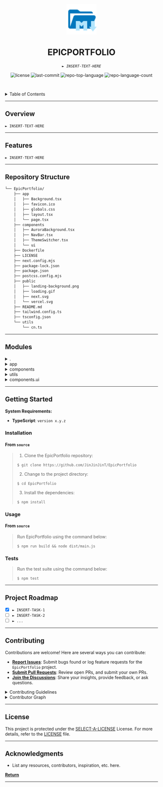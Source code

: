 <p align="center">
  <img src="https://raw.githubusercontent.com/PKief/vscode-material-icon-theme/ec559a9f6bfd399b82bb44393651661b08aaf7ba/icons/folder-markdown-open.svg" width="100" alt="project-logo">
</p>
<p align="center">
    <h1 align="center">EPICPORTFOLIO</h1>
</p>
<p align="center">
    <em><code>► INSERT-TEXT-HERE</code></em>
</p>
<p align="center">
	<img src="https://img.shields.io/github/license/JinJinJinT/EpicPortfolio?style=default&logo=opensourceinitiative&logoColor=white&color=0080ff" alt="license">
	<img src="https://img.shields.io/github/last-commit/JinJinJinT/EpicPortfolio?style=default&logo=git&logoColor=white&color=0080ff" alt="last-commit">
	<img src="https://img.shields.io/github/languages/top/JinJinJinT/EpicPortfolio?style=default&color=0080ff" alt="repo-top-language">
	<img src="https://img.shields.io/github/languages/count/JinJinJinT/EpicPortfolio?style=default&color=0080ff" alt="repo-language-count">
<p>
<p align="center">
	<!-- default option, no dependency badges. -->
</p>

<br><!-- TABLE OF CONTENTS -->
<details>
  <summary>Table of Contents</summary><br>

- [ Overview](#-overview)
- [ Features](#-features)
- [ Repository Structure](#-repository-structure)
- [ Modules](#-modules)
- [ Getting Started](#-getting-started)
  - [ Installation](#-installation)
  - [ Usage](#-usage)
  - [ Tests](#-tests)
- [ Project Roadmap](#-project-roadmap)
- [ Contributing](#-contributing)
- [ License](#-license)
- [ Acknowledgments](#-acknowledgments)
</details>
<hr>

##  Overview

<code>► INSERT-TEXT-HERE</code>

---

##  Features

<code>► INSERT-TEXT-HERE</code>

---

##  Repository Structure

```sh
└── EpicPortfolio/
    ├── app
    │   ├── Background.tsx
    │   ├── favicon.ico
    │   ├── globals.css
    │   ├── layout.tsx
    │   └── page.tsx
    ├── components
    │   ├── AuroraBackground.tsx
    │   ├── NavBar.tsx
    │   ├── ThemeSwitcher.tsx
    │   └── ui
    ├── Dockerfile
    ├── LICENSE
    ├── next.config.mjs
    ├── package-lock.json
    ├── package.json
    ├── postcss.config.mjs
    ├── public
    │   ├── landing-background.png
    │   ├── loading.gif
    │   ├── next.svg
    │   └── vercel.svg
    ├── README.md
    ├── tailwind.config.ts
    ├── tsconfig.json
    └── utils
        └── cn.ts
```

---

##  Modules

<details closed><summary>.</summary>

| File                                                                                             | Summary                         |
| ---                                                                                              | ---                             |
| [Dockerfile](https://github.com/JinJinJinT/EpicPortfolio/blob/master/Dockerfile)                 | <code>► INSERT-TEXT-HERE</code> |
| [next.config.mjs](https://github.com/JinJinJinT/EpicPortfolio/blob/master/next.config.mjs)       | <code>► INSERT-TEXT-HERE</code> |
| [package-lock.json](https://github.com/JinJinJinT/EpicPortfolio/blob/master/package-lock.json)   | <code>► INSERT-TEXT-HERE</code> |
| [package.json](https://github.com/JinJinJinT/EpicPortfolio/blob/master/package.json)             | <code>► INSERT-TEXT-HERE</code> |
| [postcss.config.mjs](https://github.com/JinJinJinT/EpicPortfolio/blob/master/postcss.config.mjs) | <code>► INSERT-TEXT-HERE</code> |
| [tailwind.config.ts](https://github.com/JinJinJinT/EpicPortfolio/blob/master/tailwind.config.ts) | <code>► INSERT-TEXT-HERE</code> |
| [tsconfig.json](https://github.com/JinJinJinT/EpicPortfolio/blob/master/tsconfig.json)           | <code>► INSERT-TEXT-HERE</code> |

</details>

<details closed><summary>app</summary>

| File                                                                                         | Summary                         |
| ---                                                                                          | ---                             |
| [Background.tsx](https://github.com/JinJinJinT/EpicPortfolio/blob/master/app\Background.tsx) | <code>► INSERT-TEXT-HERE</code> |
| [globals.css](https://github.com/JinJinJinT/EpicPortfolio/blob/master/app\globals.css)       | <code>► INSERT-TEXT-HERE</code> |
| [layout.tsx](https://github.com/JinJinJinT/EpicPortfolio/blob/master/app\layout.tsx)         | <code>► INSERT-TEXT-HERE</code> |
| [page.tsx](https://github.com/JinJinJinT/EpicPortfolio/blob/master/app\page.tsx)             | <code>► INSERT-TEXT-HERE</code> |

</details>

<details closed><summary>components</summary>

| File                                                                                                            | Summary                         |
| ---                                                                                                             | ---                             |
| [AuroraBackground.tsx](https://github.com/JinJinJinT/EpicPortfolio/blob/master/components\AuroraBackground.tsx) | <code>► INSERT-TEXT-HERE</code> |
| [NavBar.tsx](https://github.com/JinJinJinT/EpicPortfolio/blob/master/components\NavBar.tsx)                     | <code>► INSERT-TEXT-HERE</code> |
| [ThemeSwitcher.tsx](https://github.com/JinJinJinT/EpicPortfolio/blob/master/components\ThemeSwitcher.tsx)       | <code>► INSERT-TEXT-HERE</code> |

</details>

<details closed><summary>utils</summary>

| File                                                                         | Summary                         |
| ---                                                                          | ---                             |
| [cn.ts](https://github.com/JinJinJinT/EpicPortfolio/blob/master/utils\cn.ts) | <code>► INSERT-TEXT-HERE</code> |

</details>

<details closed><summary>components.ui</summary>

| File                                                                                                                 | Summary                         |
| ---                                                                                                                  | ---                             |
| [aurora-background.tsx](https://github.com/JinJinJinT/EpicPortfolio/blob/master/components\ui\aurora-background.tsx) | <code>► INSERT-TEXT-HERE</code> |
| [navbar-menu.tsx](https://github.com/JinJinJinT/EpicPortfolio/blob/master/components\ui\navbar-menu.tsx)             | <code>► INSERT-TEXT-HERE</code> |

</details>

---

##  Getting Started

**System Requirements:**

* **TypeScript**: `version x.y.z`

###  Installation

<h4>From <code>source</code></h4>

> 1. Clone the EpicPortfolio repository:
>
> ```console
> $ git clone https://github.com/JinJinJinT/EpicPortfolio
> ```
>
> 2. Change to the project directory:
> ```console
> $ cd EpicPortfolio
> ```
>
> 3. Install the dependencies:
> ```console
> $ npm install
> ```

###  Usage

<h4>From <code>source</code></h4>

> Run EpicPortfolio using the command below:
> ```console
> $ npm run build && node dist/main.js
> ```

###  Tests

> Run the test suite using the command below:
> ```console
> $ npm test
> ```

---

##  Project Roadmap

- [X] `► INSERT-TASK-1`
- [ ] `► INSERT-TASK-2`
- [ ] `► ...`

---

##  Contributing

Contributions are welcome! Here are several ways you can contribute:

- **[Report Issues](https://github.com/JinJinJinT/EpicPortfolio/issues)**: Submit bugs found or log feature requests for the `EpicPortfolio` project.
- **[Submit Pull Requests](https://github.com/JinJinJinT/EpicPortfolio/blob/main/CONTRIBUTING.md)**: Review open PRs, and submit your own PRs.
- **[Join the Discussions](https://github.com/JinJinJinT/EpicPortfolio/discussions)**: Share your insights, provide feedback, or ask questions.

<details closed>
<summary>Contributing Guidelines</summary>

1. **Fork the Repository**: Start by forking the project repository to your github account.
2. **Clone Locally**: Clone the forked repository to your local machine using a git client.
   ```sh
   git clone https://github.com/JinJinJinT/EpicPortfolio
   ```
3. **Create a New Branch**: Always work on a new branch, giving it a descriptive name.
   ```sh
   git checkout -b new-feature-x
   ```
4. **Make Your Changes**: Develop and test your changes locally.
5. **Commit Your Changes**: Commit with a clear message describing your updates.
   ```sh
   git commit -m 'Implemented new feature x.'
   ```
6. **Push to github**: Push the changes to your forked repository.
   ```sh
   git push origin new-feature-x
   ```
7. **Submit a Pull Request**: Create a PR against the original project repository. Clearly describe the changes and their motivations.
8. **Review**: Once your PR is reviewed and approved, it will be merged into the main branch. Congratulations on your contribution!
</details>

<details closed>
<summary>Contributor Graph</summary>
<br>
<p align="center">
   <a href="https://github.com{/JinJinJinT/EpicPortfolio/}graphs/contributors">
      <img src="https://contrib.rocks/image?repo=JinJinJinT/EpicPortfolio">
   </a>
</p>
</details>

---

##  License

This project is protected under the [SELECT-A-LICENSE](https://choosealicense.com/licenses) License. For more details, refer to the [LICENSE](https://choosealicense.com/licenses/) file.

---

##  Acknowledgments

- List any resources, contributors, inspiration, etc. here.

[**Return**](#-overview)

---
